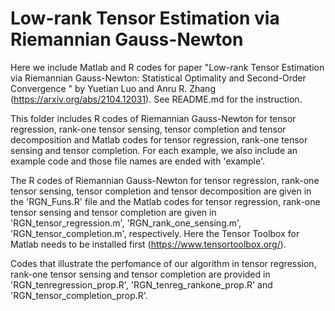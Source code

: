 # Low-rank Tensor Estimation via Riemannian Gauss-Newton

Here we include Matlab and R codes for paper "Low-rank Tensor Estimation via Riemannian Gauss-Newton: Statistical Optimality and Second-Order Convergence
" by Yuetian Luo and Anru R. Zhang (https://arxiv.org/abs/2104.12031). See README.md for the instruction.

This folder includes R codes of Riemannian Gauss-Newton for tensor regression, rank-one tensor sensing, tensor completion and tensor decomposition and Matlab codes for tensor regression, rank-one tensor sensing and tensor completion. For each example, we also include an example code and those file names are ended with 'example'.

The R codes of Riemannian Gauss-Newton for tensor regression, rank-one tensor sensing, tensor completion and tensor decomposition are given in the 'RGN_Funs.R' file and the Matlab codes for tensor regression, rank-one tensor sensing and tensor completion are given in 'RGN_tensor_regression.m', 'RGN_rank_one_sensing.m', 'RGN_tensor_completion.m', respectively.  Here the Tensor Toolbox for Matlab needs to be installed first (https://www.tensortoolbox.org/).

Codes that illustrate the perfomance of our algorithm in tensor regression, rank-one tensor sensing and tensor completion are provided in 'RGN_tenregression_prop.R', 'RGN_tenreg_rankone_prop.R' and 'RGN_tensor_completion_prop.R'. 



